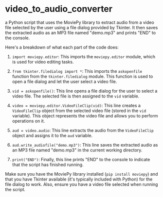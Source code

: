 # video_to_audio_converter

a Python script that uses the MoviePy library to extract audio from a video file selected by the user using a file dialog provided by Tkinter. It then saves the extracted audio as an MP3 file named "demo.mp3" and prints "END" to the console. 

Here's a breakdown of what each part of the code does:

1. `import moviepy.editor`: This imports the `moviepy.editor` module, which is used for video editing tasks.

2. `from tkinter.filedialog import *`: This imports the `askopenfile` function from the `tkinter.filedialog` module. This function is used to open a file dialog and let the user select a video file.

3. `vid = askopenfile()`: This line opens a file dialog for the user to select a video file. The selected file is then assigned to the `vid` variable.

4. `video = moviepy.editor.VideoFileClip(vid)`: This line creates a `VideoFileClip` object from the selected video file (stored in the `vid` variable). This object represents the video file and allows you to perform operations on it.

5. `aud = video.audio`: This line extracts the audio from the `VideoFileClip` object and assigns it to the `aud` variable.

6. `aud.write_audiofile("demo.mp3")`: This line saves the extracted audio as an MP3 file named "demo.mp3" in the current working directory.

7. `print("END")`: Finally, this line prints "END" to the console to indicate that the script has finished running.

Make sure you have the MoviePy library installed (` pip install moviepy `) and that you have Tkinter available (it's typically included with Python) for the file dialog to work. Also, ensure you have a video file selected when running the script.
